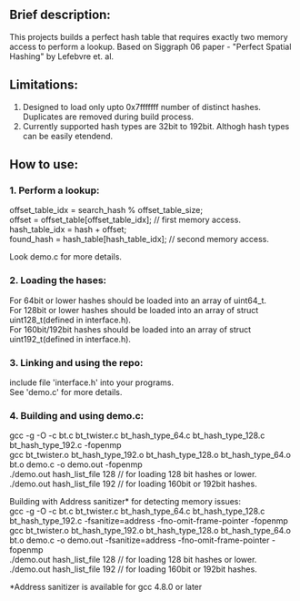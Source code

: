 ## **Brief description:**
This projects builds a perfect hash table that requires exactly two memory access to perform a lookup. Based on Siggraph 06 paper - "Perfect Spatial Hashing" by Lefebvre et. al. 

## **Limitations:**
1. Designed to load only upto 0x7fffffff number of distinct hashes. Duplicates are removed during build process.
2. Currently supported hash types are 32bit to 192bit. Althogh hash types can be easily etendend.

## **How to use:**
### 1. Perform a lookup:   
offset_table_idx = search_hash % offset_table_size;   
offset = offset_table[offset_table_idx]; // first memory access.   
hash_table_idx = hash + offset;   
found_hash = hash_table[hash_table_idx]; // second memory access.

Look demo.c for more details.

### 2. Loading the hases:
For 64bit or lower hashes should be loaded into an array of uint64_t.  
For 128bit or lower hashes should be loaded into an array of struct uint128_t(defined in interface.h).  
For 160bit/192bit hashes should be loaded into an array of struct uint192_t(defined in interface.h).

### 3. Linking and using the repo:
include file 'interface.h' into your programs.   
See 'demo.c' for more details.

### 4. Building and using demo.c:
gcc -g -O -c bt.c bt_twister.c bt_hash_type_64.c bt_hash_type_128.c bt_hash_type_192.c -fopenmp   
gcc bt_twister.o bt_hash_type_192.o bt_hash_type_128.o bt_hash_type_64.o bt.o  demo.c -o demo.out  -fopenmp   
./demo.out hash_list_file 128 // for loading 128 bit hashes or lower.   
./demo.out hash_list_file 192 // for loading 160bit or 192bit hashes.   

Building with Address sanitizer* for detecting memory issues:   
gcc -g -O -c bt.c bt_twister.c bt_hash_type_64.c bt_hash_type_128.c bt_hash_type_192.c -fsanitize=address -fno-omit-frame-pointer -fopenmp   
gcc bt_twister.o bt_hash_type_192.o bt_hash_type_128.o bt_hash_type_64.o bt.o  demo.c -o demo.out -fsanitize=address -fno-omit-frame-pointer -fopenmp   
./demo.out hash_list_file 128 // for loading 128 bit hashes or lower.   
./demo.out hash_list_file 192 // for loading 160bit or 192bit hashes.   

*Address sanitizer is available for gcc 4.8.0 or later




